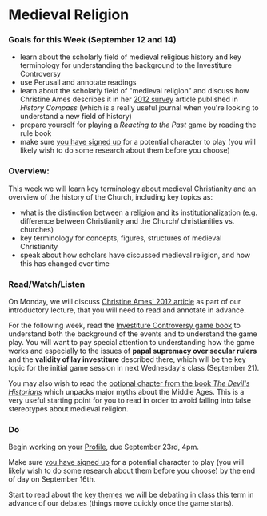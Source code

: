 # Medieval Religion

### Goals for this Week (September 12 and 14)

* learn about the scholarly field of medieval religious history and key terminology for understanding the background to the Investiture Controversy
* use Perusall and annotate readings
* learn about the scholarly field of "medieval religion" and discuss how Christine Ames describes it in her [2012 survey](https://app.perusall.com/courses/medieval-religious-life-2022/ames-christine-caldwell-medieval-religious-religions-religion-history-compass-10-no-4-2012-334-352?assignmentId=QKPv949phc8SWHqLu\&part=1) article published in _History Compass_ (which is a really useful journal when you're looking to understand a new field of history)
* prepare yourself for playing a _Reacting to the Past_ game by reading the rule book&#x20;
* make sure [you have signed up](https://docs.google.com/spreadsheets/d/1foqDRbmYshIzMNinPUUJ1HPiyiVAjA8sE6cY1bdo58g/edit?usp=sharing) for a potential character to play (you will likely wish to do some research about them before you choose)

### Overview:

This week we will learn key terminology about medieval Christianity and an overview of the history of the Church, including key topics as:

* what is the distinction between a religion and its institutionalization (e.g. difference between Christianity and the Church/ christianities vs. churches)
* key terminology for concepts, figures, structures of medieval Christianity
* speak about how scholars have discussed medieval religion, and how this has changed over time

### Read/Watch/Listen

On Monday, we will discuss [Christine Ames' 2012 article](https://app.perusall.com/courses/medieval-religious-life-2022/ames-christine-caldwell-medieval-religious-religions-religion-history-compass-10-no-4-2012-334-352?assignmentId=QKPv949phc8SWHqLu\&part=1) as part of our introductory lecture, that you will need to read and annotate in advance.

For the following week, read the [Investiture Controversy game book](https://app.perusall.com/courses/medieval-religious-life-2022/investiture-controversy-player-handbook-saurette-mods-docx?assignmentId=HQkacJwcWHALdK9es\&part=1) to understand both the background of the events and to understand the game play. You will want to pay special attention to understanding how the game works and especially to the issues of **papal supremacy over secular rulers** and the **validity of lay investiture** described there, which will be the key topic for the initial game session in next Wednesday's class (September 21).&#x20;

You may also wish to read the [optional chapter from the book _The Devil's Historians_](https://app.perusall.com/courses/medieval-religious-life-2022/the-devil-s-historians-how-modern-extremists-misuse-the-medieval-past-amy-s-kaufman-and-paul-sturtevant?assignmentId=WRfSRYDjTeDnyxeFa\&part=1) which unpacks major myths about the Middle Ages. This is a very useful starting point for you to read in order to avoid falling into false stereotypes about medieval religion.&#x20;

### Do

Begin working on your [Profile](../syllabus/coursework/writing/profile.md), due September 23rd, 4pm.

Make sure [you have signed up](https://docs.google.com/spreadsheets/d/1foqDRbmYshIzMNinPUUJ1HPiyiVAjA8sE6cY1bdo58g/edit?usp=sharing) for a potential character to play (you will likely wish to do some research about them before you choose) by the end of day on September 16th.&#x20;

Start to read about the [key themes](../investiture-controversy-game/key-ideas.md) we will be debating in class this term in advance of our debates (things move quickly once the game starts).&#x20;
